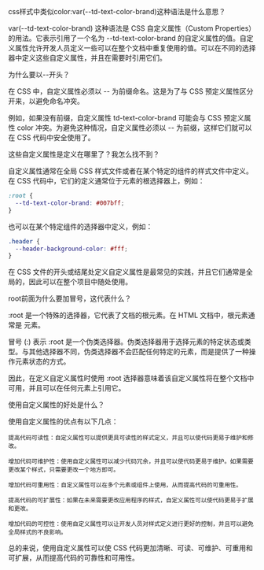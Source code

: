 css样式中类似color:var(--td-text-color-brand)这种语法是什么意思？

var(--td-text-color-brand) 这种语法是 CSS 自定义属性（Custom Properties）的用法。它表示引用了一个名为 --td-text-color-brand 的自定义属性的值。自定义属性允许开发人员定义一些可以在整个文档中重复使用的值。可以在不同的选择器中定义这些自定义属性，并且在需要时引用它们。

为什么要以--开头？

在 CSS 中，自定义属性必须以 -- 为前缀命名。这是为了与 CSS 预定义属性区分开来，以避免命名冲突。

例如，如果没有前缀，自定义属性 td-text-color-brand 可能会与 CSS 预定义属性 color 冲突。为避免这种情况，自定义属性必须以 -- 为前缀，这样它们就可以在 CSS 代码中安全使用了。


这些自定义属性是定义在哪里了？我怎么找不到？

自定义属性通常在全局 CSS 样式文件或者在某个特定的组件的样式文件中定义。在 CSS 代码中，它们的定义通常位于元素的根选择器上，例如：

```css
:root {
  --td-text-color-brand: #007bff;
}

```
也可以在某个特定组件的选择器中定义，例如：

```css
.header {
  --header-background-color: #fff;
}
```
在 CSS 文件的开头或结尾处定义自定义属性是最常见的实践，并且它们通常是全局的，因此可以在整个项目中随处使用。

root前面为什么要加冒号，这代表什么？

:root 是一个特殊的选择器，它代表了文档的根元素。在 HTML 文档中，根元素通常是 <html> 元素。

冒号 (:) 表示 :root 是一个伪类选择器。伪类选择器用于选择元素的特定状态或类型。与其他选择器不同，伪类选择器不会匹配任何特定的元素，而是提供了一种操作元素状态的方式。

因此，在定义自定义属性时使用 :root 选择器意味着该自定义属性将在整个文档中可用，并且可以在任何元素上引用它。


使用自定义属性的好处是什么？

使用自定义属性的优点有以下几点：

    提高代码可读性：自定义属性可以提供更具可读性的样式定义，并且可以使代码更易于维护和修改。

    增加代码可维护性：使用自定义属性可以减少代码冗余，并且可以使代码更易于维护。如果需要更改某个样式，只需要更改一个地方即可。

    增加代码可重用性：自定义属性可以在多个元素或组件上使用，从而提高代码的可重用性。

    提高代码的可扩展性：如果在未来需要更改应用程序的样式，自定义属性可以使代码更易于扩展和更改。

    增加代码的可控性：使用自定义属性可以让开发人员对样式定义进行更好的控制，并且可以避免全局样式的不良影响。

总的来说，使用自定义属性可以使 CSS 代码更加清晰、可读、可维护、可重用和可扩展，从而提高代码的可靠性和可用性。
